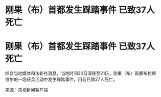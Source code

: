 # 刚果（布）首都发生踩踏事件 已致37人死亡

# 刚果（布）首都发生踩踏事件 已致37人死亡

综合当地媒体和法新社消息，当地时间20日深夜至21日，刚果（布）首都布拉柴维尔的一场征兵活动中发生踩踏事件，目前已致37人死亡。

来源：央视新闻客户端

